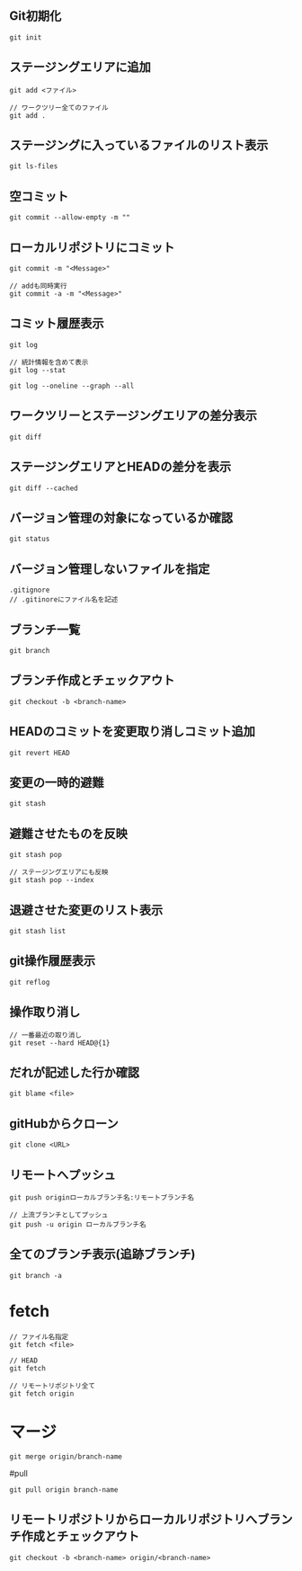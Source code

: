 ## Git初期化
```
git init
```

## ステージングエリアに追加
```
git add <ファイル>
```
```
// ワークツリー全てのファイル
git add .
```

## ステージングに入っているファイルのリスト表示
```
git ls-files
```

## 空コミット
```
git commit --allow-empty -m ""
```

## ローカルリポジトリにコミット
```
git commit -m "<Message>"
```
```
// addも同時実行
git commit -a -m "<Message>"
```

## コミット履歴表示
```
git log
```
```
// 統計情報を含めて表示
git log --stat
```
```
git log --oneline --graph --all
```

## ワークツリーとステージングエリアの差分表示
```
git diff
```

## ステージングエリアとHEADの差分を表示
```
git diff --cached
```

## バージョン管理の対象になっているか確認
```
git status
```

## バージョン管理しないファイルを指定
```
.gitignore
// .gitinoreにファイル名を記述
```

## ブランチ一覧
```
git branch
```

## ブランチ作成とチェックアウト
```
git checkout -b <branch-name>
```

## HEADのコミットを変更取り消しコミット追加
```
git revert HEAD
```

## 変更の一時的避難
```
git stash
```
## 避難させたものを反映
```
git stash pop
```
```
// ステージングエリアにも反映
git stash pop --index
```
## 退避させた変更のリスト表示
```
git stash list
```
## git操作履歴表示
```
git reflog
```
## 操作取り消し
```
// 一番最近の取り消し
git reset --hard HEAD@{1}
```
## だれが記述した行か確認
```
git blame <file>
```

## gitHubからクローン
```
git clone <URL>
```

## リモートへプッシュ
```
git push originローカルブランチ名:リモートブランチ名
```
```
// 上流ブランチとしてプッシュ
git push -u origin ローカルブランチ名
```

## 全てのブランチ表示(追跡ブランチ)
```
git branch -a
```

# fetch
```
// ファイル名指定
git fetch <file>
```
```
// HEAD
git fetch
```
```
// リモートリポジトリ全て
git fetch origin
```
# マージ
```
git merge origin/branch-name
```

#pull
```
git pull origin branch-name
```



## リモートリポジトリからローカルリポジトリへブランチ作成とチェックアウト
```
git checkout -b <branch-name> origin/<branch-name>
```

